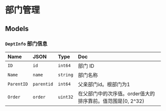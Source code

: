 # 部门管理

## Models

### `DeptInfo` 部门信息

Name|JSON|Type|Doc
:---|:---|:---|:--
`ID`|`id`|`int64`|部门 ID
`Name`|`name`|`string`|部门名称
`ParentID`|`parentid`|`int64`|父亲部门id。根部门为1
`Order`|`order`|`uint32`|在父部门中的次序值。order值大的排序靠前。值范围是[0, 2^32)
